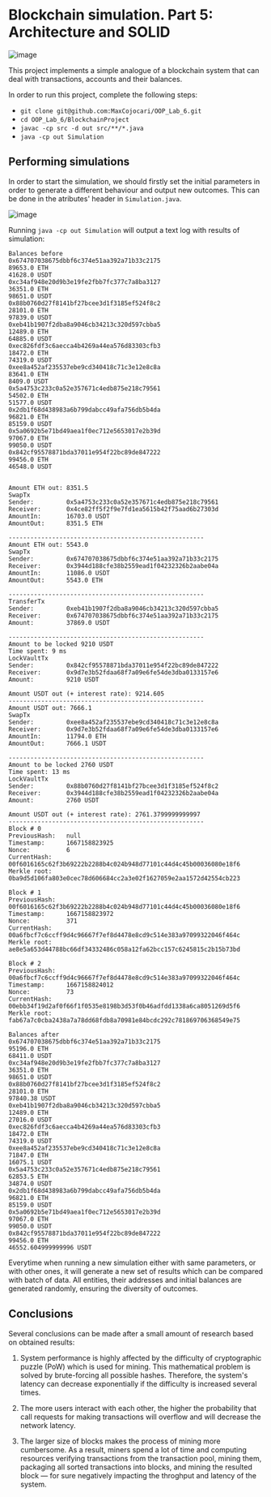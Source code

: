 # Blockchain simulation. Part 5: Architecture and SOLID

![image](https://user-images.githubusercontent.com/92053176/192138851-6466d959-734a-4a0c-ab41-3c604095add6.png)

This project implements a simple analogue of a blockchain system that can deal with transactions, accounts and their balances.

In order to run this project, complete the following steps:

- `git clone git@github.com:MaxCojocari/OOP_Lab_6.git`
- `cd OOP_Lab_6/BlockchainProject`
- `javac -cp src -d out src/**/*.java`
- `java -cp out Simulation`

## Performing simulations

In order to start the simulation, we should firstly set the initial parameters in order to generate a different behaviour and output new outcomes. This can be done in the atributes' header in `Simulation.java`.

![image](https://user-images.githubusercontent.com/92053176/198898145-44da11c9-dd0c-4bdd-94d8-77d8ee437c70.png)

Running `java -cp out Simulation` will output a text log with results of simulation:

```
Balances before
0x674707038675dbbf6c374e51aa392a71b33c2175
89653.0 ETH
41628.0 USDT
0xc34af948e20d9b3e19fe2fbb7fc377c7a8ba3127
36351.0 ETH
98651.0 USDT
0x88b0760d27f8141bf27bcee3d1f3185ef524f8c2
28101.0 ETH
97839.0 USDT
0xeb41b1907f2dba8a9046cb34213c320d597cbba5
12489.0 ETH
64885.0 USDT
0xec826fdf3c6aecca4b4269a44ea576d83303cfb3
18472.0 ETH
74319.0 USDT
0xee8a452af235537ebe9cd340418c71c3e12e8c8a
83641.0 ETH
8409.0 USDT
0x5a4753c233c0a52e357671c4edb875e218c79561
54502.0 ETH
51577.0 USDT
0x2db1f68d438983a6b799dabcc49afa756db5b4da
96821.0 ETH
85159.0 USDT
0x5a0692b5e71bd49aea1f0ec712e5653017e2b39d
97067.0 ETH
99050.0 USDT
0x842cf95578871bda37011e954f22bc89de847222
99456.0 ETH
46548.0 USDT


Amount ETH out: 8351.5
SwapTx
Sender:         0x5a4753c233c0a52e357671c4edb875e218c79561
Receiver:       0x4ce82ff5f2f9e7fd1ea5615b42f75aad6b27303d
AmountIn:       16703.0 USDT
AmountOut:      8351.5 ETH

------------------------------------------------------
Amount ETH out: 5543.0
SwapTx
Sender:         0x674707038675dbbf6c374e51aa392a71b33c2175
Receiver:       0x3944d188cfe38b2559ead1f04232326b2aabe04a
AmountIn:       11086.0 USDT
AmountOut:      5543.0 ETH

------------------------------------------------------
TransferTx
Sender:         0xeb41b1907f2dba8a9046cb34213c320d597cbba5
Receiver:       0x674707038675dbbf6c374e51aa392a71b33c2175
Amount:         37869.0 USDT

------------------------------------------------------
Amount to be locked 9210 USDT
Time spent: 9 ms
LockVaultTx
Sender:         0x842cf95578871bda37011e954f22bc89de847222
Receiver:       0x9d7e3b52fdaa68f7a09e6fe54de3dba0133157e6
Amount:         9210 USDT

Amount USDT out (+ interest rate): 9214.605
------------------------------------------------------
Amount USDT out: 7666.1
SwapTx
Sender:         0xee8a452af235537ebe9cd340418c71c3e12e8c8a
Receiver:       0x9d7e3b52fdaa68f7a09e6fe54de3dba0133157e6
AmountIn:       11794.0 ETH
AmountOut:      7666.1 USDT

------------------------------------------------------
Amount to be locked 2760 USDT
Time spent: 13 ms
LockVaultTx
Sender:         0x88b0760d27f8141bf27bcee3d1f3185ef524f8c2
Receiver:       0x3944d188cfe38b2559ead1f04232326b2aabe04a
Amount:         2760 USDT

Amount USDT out (+ interest rate): 2761.3799999999997
------------------------------------------------------
Block # 0
PreviousHash:   null
Timestamp:      1667158823925
Nonce:          6
CurrentHash:    00f6016165c62f3b69222b2288b4c024b948d77101c44d4c45b00036080e18f6
Merkle root:    0ba9d5d106fa803e0cec78d606684cc2a3e02f1627059e2aa1572d42554cb223

Block # 1
PreviousHash:   00f6016165c62f3b69222b2288b4c024b948d77101c44d4c45b00036080e18f6
Timestamp:      1667158823972
Nonce:          371
CurrentHash:    00a6fbcf7c6ccff9d4c96667f7ef8d4478e8cd9c514e383a97099322046f464c
Merkle root:    ae8e5a653d44788bc66df34332486c058a12fa62bcc157c6245815c2b15b73bd

Block # 2
PreviousHash:   00a6fbcf7c6ccff9d4c96667f7ef8d4478e8cd9c514e383a97099322046f464c
Timestamp:      1667158824012
Nonce:          73
CurrentHash:    00ebb34f19d2af0f66f1f0535e8198b3d53f0b46adfdd1338a6ca8051269d5f6
Merkle root:    fab67a7c0cba2438a7a78dd68fdb8a70981e84bcdc292c781869706368549e75

Balances after
0x674707038675dbbf6c374e51aa392a71b33c2175
95196.0 ETH
68411.0 USDT
0xc34af948e20d9b3e19fe2fbb7fc377c7a8ba3127
36351.0 ETH
98651.0 USDT
0x88b0760d27f8141bf27bcee3d1f3185ef524f8c2
28101.0 ETH
97840.38 USDT
0xeb41b1907f2dba8a9046cb34213c320d597cbba5
12489.0 ETH
27016.0 USDT
0xec826fdf3c6aecca4b4269a44ea576d83303cfb3
18472.0 ETH
74319.0 USDT
0xee8a452af235537ebe9cd340418c71c3e12e8c8a
71847.0 ETH
16075.1 USDT
0x5a4753c233c0a52e357671c4edb875e218c79561
62853.5 ETH
34874.0 USDT
0x2db1f68d438983a6b799dabcc49afa756db5b4da
96821.0 ETH
85159.0 USDT
0x5a0692b5e71bd49aea1f0ec712e5653017e2b39d
97067.0 ETH
99050.0 USDT
0x842cf95578871bda37011e954f22bc89de847222
99456.0 ETH
46552.604999999996 USDT
```

Everytime when running a new simulation either with same parameters, or with other ones, it will generate a new set of results which can be compared with batch of data. All entities, their addresses and initial balances are generated randomly, ensuring the diversity of outcomes.

## Conclusions

Several conclusions can be made after a small amount of research based on obtained results:


1. System performance is highly affected by the difficulty of cryptographic puzzle (PoW) which is used for mining. This mathematical problem is solved by brute-forcing all possible hashes. Therefore, the system's latency can decrease exponentially if the difficulty is increased several times.


2. The more users interact with each other, the higher the probability that call requests for making transactions will overflow and will decrease the network latency.


3. The larger size of blocks makes the process of mining more cumbersome. As a result, miners spend a lot of time and computing resources verifying transactions from the transaction pool, mining them, packaging all sorted transactions into blocks, and mining the resulted block — for sure negatively impacting the throghput and latency of the system.
